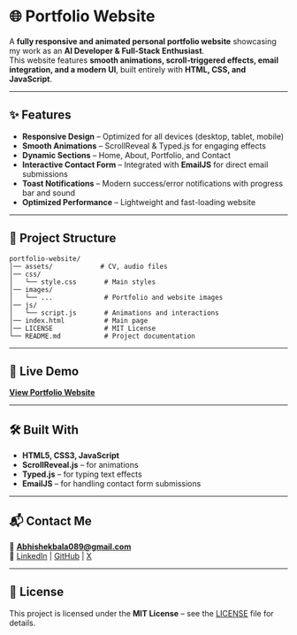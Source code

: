 # 🌐 Portfolio Website

A **fully responsive and animated personal portfolio website** showcasing my work as an **AI Developer & Full-Stack Enthusiast**.  
This website features **smooth animations, scroll-triggered effects, email integration, and a modern UI**, built entirely with **HTML, CSS, and JavaScript**.

---

## ✨ Features

- **Responsive Design** – Optimized for all devices (desktop, tablet, mobile)  
- **Smooth Animations** – ScrollReveal & Typed.js for engaging effects  
- **Dynamic Sections** – Home, About, Portfolio, and Contact  
- **Interactive Contact Form** – Integrated with **EmailJS** for direct email submissions  
- **Toast Notifications** – Modern success/error notifications with progress bar and sound  
- **Optimized Performance** – Lightweight and fast-loading website  

---

## 📂 Project Structure

```
portfolio-website/
│── assets/            # CV, audio files
│── css/
│   └── style.css       # Main styles
│── images/
│   └── ...             # Portfolio and website images
│── js/
│   └── script.js       # Animations and interactions
│── index.html          # Main page
│── LICENSE             # MIT License
└── README.md           # Project documentation
```

---

## 🚀 Live Demo

[**View Portfolio Website**](https://abhishek-bala-portfolio.netlify.app/)

---

## 🛠️ Built With

- **HTML5, CSS3, JavaScript**
- **ScrollReveal.js** – for animations  
- **Typed.js** – for typing text effects  
- **EmailJS** – for handling contact form submissions

---

## 📬 Contact Me

📧 **Abhishekbala089@gmail.com**  
🔗 [LinkedIn](https://www.linkedin.com/in/abhishek-bala-ba1ab224b) | [GitHub](https://github.com/Electrolight123) | [X](https://x.com/Electrolight18)

---

## 📄 License

This project is licensed under the **MIT License** – see the [LICENSE](LICENSE) file for details.
